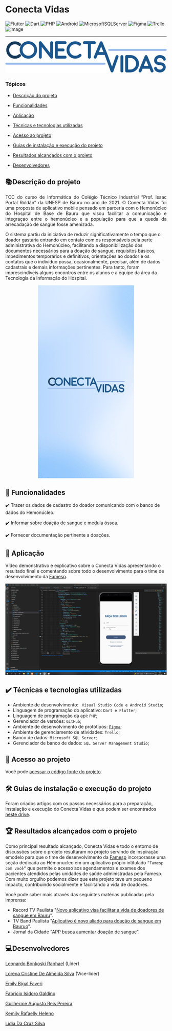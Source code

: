 

# Conecta Vidas

![Flutter](https://img.shields.io/badge/Flutter-%2302569B.svg?style=for-the-badge&logo=Flutter&logoColor=white) ![Dart](https://img.shields.io/badge/dart-%230175C2.svg?style=for-the-badge&logo=dart&logoColor=white) ![PHP](https://img.shields.io/badge/php-%23777BB4.svg?style=for-the-badge&logo=php&logoColor=white) ![Android](https://img.shields.io/badge/Android-3DDC84?style=for-the-badge&logo=android&logoColor=white) ![MicrosoftSQLServer](https://img.shields.io/badge/Microsoft%20SQL%20Sever-CC2927?style=for-the-badge&logo=microsoft%20sql%20server&logoColor=white) ![Figma](https://img.shields.io/badge/figma-%23F24E1E.svg?style=for-the-badge&logo=figma&logoColor=white) ![Trello](https://img.shields.io/badge/Trello-%23026AA7.svg?style=for-the-badge&logo=Trello&logoColor=white) ![image](https://img.shields.io/static/v1?label=STATUS&message=CONCLUIDO&color=GREEN&style=for-the-badgee)


<hr>

![image](https://raw.githubusercontent.com/leobonkoski/conecta_vidas/main/images/logo_conecta_vidas.png)



<a name="ancora"></a>

### Tópicos 

- [Descrição do projeto](#descrição-do-projeto)

- [Funcionalidades](#funcionalidades)

- [Aplicação](#aplicação)

- [Técnicas e tecnologias utilizadas](#tecnologias-utilizadas)

- [Acesso ao projeto](#acesso-ao-projeto)

- [Guias de instalação e execução do projeto](#guia_instalacao)

- [Resultados alcançados com o projeto](#resultados_alcancados)

- [Desenvolvedores](#desenvolvedores)

<a id="descrição-do-projeto"></a>

## 📚Descrição do projeto 

<p align="justify">
 TCC do curso de Informática do Colégio Técnico Industrial “Prof. Isaac Portal Roldán” da UNESP de Bauru no ano de 2021. O Conecta Vidas foi uma proposta de aplicativo mobile pensado em parceria com o Hemonúcleo do Hospital de Base de Bauru que visou facilitar a comunicação e integraçao entre o hemonúcleo e a população para que a queda da arrecadação de sangue fosse amenizada.

O sistema partiu da iniciativa de reduzir significativamente o tempo que o doador gastaria entrando em contato com os responsáveis pela parte administrativa do Hemonúcleo, facilitando a disponibilização dos documentos necessários para a doação de sangue, requisitos básicos, impedimentos temporários e definitivos, orientações ao doador e os contatos que o indivíduo possa, ocasionalmente, precisar, além de dados cadastrais e demais informações pertinentes. Para tanto, foram imprescindíveis alguns encontros entre os alunos e a equipe da área da Tecnologia da Informação do Hospital. 
</p>

<div align="center"> 

![Gif ilustrando as telas do Conecta Vidas](https://raw.githubusercontent.com/leobonkoski/conecta_vidas/main/images/gif_conecta_vidas.gif)

  </div>



<a id="funcionalidades"></a>

## 🔨 Funcionalidades

✔️ Trazer os dados de cadastro do doador comunicando com o banco de dados do Hemonúcleo.

✔️ Informar sobre doação de sangue e medula óssea.

✔️ Fornecer documentação pertinente a doações.


<a id="aplicação"></a>

## 📱 Aplicação

Vídeo demonstrativo e explicativo sobre o Conecta Vidas apresentando o resultado final e comentando sobre todo o desenvolvimento para o time de desenvolvimento da [Famesp](https://www.famesp.org.br/).
<div align="center">

[![Apresentação do Conecta Vidas](https://raw.githubusercontent.com/leobonkoski/conecta_vidas/main/images/thumb_video_conecta_vidas.png)](https://www.youtube.com/watch?v=55rdOb0fqzI&ab_channel=LeonardoBonkoski )

  </div>

<a id="tecnologias-utilizadas"></a>

## ✔️ Técnicas e tecnologias utilizadas

-  Ambiente de desenvolvimento: `` Visual Studio Code e Android Studio``;
-  Linguagem de programação do aplicativo: ``Dart e Flutter``;
-  Linguagem de programação da api: ``PHP``;
-  Gerenciador de versões: ``GitHub``;
-  Ambiente de desenvolvimento de protótipos: [``Figma``](https://www.figma.com/file/jCI1MpkSJwxNFT5JUcMXQ5/Blid?node-id=34%3A97);
-  Ambiente de gerenciamento de atividades: ``Trello``;
-  Banco de dados: ``Microsoft SQL Server``;
-  Gerenciador de banco de dados: ``SQL Server Management Studio``;
 
 <a id="acesso-ao-projeto"></a>

## 📁 Acesso ao projeto

Você pode [acessar o código fonte do projeto](https://github.com/leobonkoski/conecta_vidas).

 
 <a id="guia_instalacao"></a>

## 🛠️ Guias de instalação e execução do projeto

Foram criados artigos com os passos necessários para a preparação, instalação e execução do Conecta Vidas e que podem ser encontrados [neste drive](https://drive.google.com/drive/folders/1iUYEDjFBGfrRauYBdDvpsx1H3fJszOJ7?usp=sharing). 

 <a id="resultados_alcancados"></a>

## 🏆 Resultados alcançados com o projeto

Como principal resultado alcançado, Conecta Vidas e todo o entorno de discussões sobre o projeto resultaram no projeto servindo de inspiração emodelo para que o time de desenvolvimento da [Famesp](https://www.famesp.org.br/) incorporasse uma seção dedicada ao Hémonucleo em um aplicativo própio intitulado ``“Famesp com você”`` que permite o acesso aos agendamentos e exames dos pacientes atendidos pelas unidades de saúde administradas pela Famesp.
Com muito orgulho podemos dizer que este projeto teve um pequeno impacto, contribuindo socialmente e facilitando a vida de doadores. 

Você pode saber mais através das seguintes matérias publicadas pela imprensa: 

- Record TV Paulista "[Novo aplicativo visa facilitar a vida de doadores de sangue em Bauru](https://www.youtube.com/watch?v=IU_Zd07N8BE&ab_channel=RecordTVPaulista)".
- TV Band Paulista "[Aplicativo é novo aliado para doação de sangue em Bauruo](https://www.youtube.com/watch?v=fMjWWTYuGkI&ab_channel=TVBandPaulista)".
- Jornal da Cidade "[APP busca aumentar doação de sangue](https://drive.google.com/file/d/1lzxnuDWJHheVB30Oq2YsDGMQFQhQ5JY9/view?usp=sharing)".

 
 <a id="desenvolvedores"></a>

## 💻Desenvolvedores

[Leonardo Bonkoski Raphael](https://github.com/leobonkoski/conecta_vidas) (Líder)

[Lorena Cristine De Almeida Silva](https://github.com/lorenacsilva) (Vice-líder)
 
[Emily Bigal Faveri](https://github.com/emybigal) 

[Fabricio Isidoro Galdino](https://github.com/GaldinoFabricio)

[Guilherme Augusto Reis Pereira](https://github.com/reisgk)

[Kemily Rafaelly Heleno](https://github.com/KemilyHeleno) 

[Lídia Da Cruz Silva](https://github.com/LidiaSilv) 



